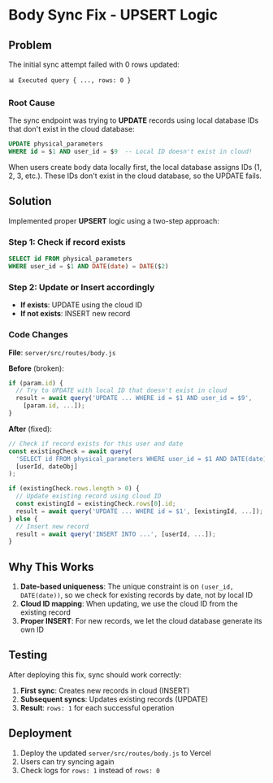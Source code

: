 # Body Sync Fix - UPSERT Logic

## Problem

The initial sync attempt failed with 0 rows updated:
```
📊 Executed query { ..., rows: 0 }
```

### Root Cause

The sync endpoint was trying to **UPDATE** records using local database IDs that don't exist in the cloud database:

```sql
UPDATE physical_parameters 
WHERE id = $1 AND user_id = $9  -- Local ID doesn't exist in cloud!
```

When users create body data locally first, the local database assigns IDs (1, 2, 3, etc.). These IDs don't exist in the cloud database, so the UPDATE fails.

## Solution

Implemented proper **UPSERT** logic using a two-step approach:

### Step 1: Check if record exists
```sql
SELECT id FROM physical_parameters 
WHERE user_id = $1 AND DATE(date) = DATE($2)
```

### Step 2: Update or Insert accordingly
- **If exists**: UPDATE using the cloud ID
- **If not exists**: INSERT new record

### Code Changes

**File**: `server/src/routes/body.js`

**Before** (broken):
```javascript
if (param.id) {
  // Try to UPDATE with local ID that doesn't exist in cloud
  result = await query('UPDATE ... WHERE id = $1 AND user_id = $9', 
    [param.id, ...]);
}
```

**After** (fixed):
```javascript
// Check if record exists for this user and date
const existingCheck = await query(
  'SELECT id FROM physical_parameters WHERE user_id = $1 AND DATE(date) = DATE($2)',
  [userId, dateObj]
);

if (existingCheck.rows.length > 0) {
  // Update existing record using cloud ID
  const existingId = existingCheck.rows[0].id;
  result = await query('UPDATE ... WHERE id = $1', [existingId, ...]);
} else {
  // Insert new record
  result = await query('INSERT INTO ...', [userId, ...]);
}
```

## Why This Works

1. **Date-based uniqueness**: The unique constraint is on `(user_id, DATE(date))`, so we check for existing records by date, not by local ID
2. **Cloud ID mapping**: When updating, we use the cloud ID from the existing record
3. **Proper INSERT**: For new records, we let the cloud database generate its own ID

## Testing

After deploying this fix, sync should work correctly:

1. **First sync**: Creates new records in cloud (INSERT)
2. **Subsequent syncs**: Updates existing records (UPDATE)
3. **Result**: `rows: 1` for each successful operation

## Deployment

1. Deploy the updated `server/src/routes/body.js` to Vercel
2. Users can try syncing again
3. Check logs for `rows: 1` instead of `rows: 0`



